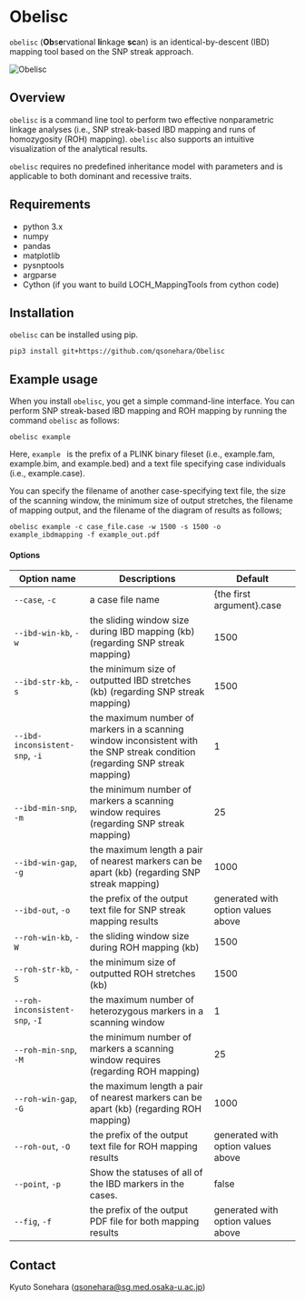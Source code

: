 # Obelisc
`obelisc` (**Ob**s**e**rvational **li**nkage **sc**an) is an identical-by-descent (IBD) mapping tool based on the SNP streak approach.

![Obelisc](https://github.com/qsonehara/Obelisc/blob/images/Obelisc_overview.png)

## Overview

`obelisc` is a command line tool to perform two effective nonparametric linkage analyses (i.e., SNP streak-based IBD mapping and runs of homozygosity (ROH) mapping). `obelisc` also supports an intuitive visualization of the analytical results.

`obelisc` requires no predefined inheritance model with parameters and is applicable to both dominant and recessive traits.



## Requirements

- python 3.x
- numpy
- pandas
- matplotlib
- pysnptools
- argparse
- Cython (if you want to build LOCH_MappingTools from cython code)



## Installation

`obelisc` can be installed using pip.

```
pip3 install git+https://github.com/qsonehara/Obelisc
```



## Example usage

When you install `obelisc`, you get a simple command-line interface. You can perform SNP streak-based IBD mapping and ROH mapping by running the command `obelisc` as follows:

`obelisc example`

Here, `example ` is the prefix of a PLINK binary fileset (i.e., example.fam, example.bim, and example.bed) and a text file specifying case individuals (i.e., example.case).

You can specify the filename of another case-specifying text file, the size of the scanning window, the minimum size of output stretches, the filename of mapping output, and the filename of the diagram of results as follows;

`obelisc example -c case_file.case -w 1500 -s 1500 -o example_ibdmapping -f example_out.pdf`

#### Options

| Option name                    | Descriptions                                                 | Default                            |
| ------------------------------ | ------------------------------------------------------------ | ---------------------------------- |
| `--case`, `-c`                 | a case file name                                             | {the first argument}.case          |
| `--ibd-win-kb`, `-w`           | the sliding window size during IBD mapping (kb) (regarding SNP streak mapping) | 1500                               |
| `--ibd-str-kb`, `-s`           | the minimum size of outputted IBD stretches (kb) (regarding SNP streak mapping) | 1500                               |
| `--ibd-inconsistent-snp`, `-i` | the maximum number of markers in a scanning window inconsistent with the SNP streak condition  (regarding SNP streak mapping) | 1                                  |
| `--ibd-min-snp`, `-m`          | the minimum number of markers a scanning window requires  (regarding SNP streak mapping) | 25                                 |
| `--ibd-win-gap`, `-g`          | the maximum length a pair of nearest markers can be apart (kb) (regarding SNP streak mapping) | 1000                               |
| `--ibd-out`, `-o`              | the prefix of the output text file for SNP streak mapping results | generated with option values above |
| `--roh-win-kb`, `-W`           | the sliding window size during ROH mapping (kb)              | 1500                               |
| `--roh-str-kb`, `-S`           | the minimum size of outputted ROH stretches (kb)             | 1500                               |
| `--roh-inconsistent-snp`, `-I` | the maximum number of heterozygous markers in a scanning window | 1                                  |
| `--roh-min-snp`, `-M`          | the minimum number of markers a scanning window requires  (regarding ROH mapping) | 25                                 |
| `--roh-win-gap`, `-G`          | the maximum length a pair of nearest markers can be apart (kb) (regarding ROH mapping) | 1000                               |
| `--roh-out`, `-O`              | the prefix of the output text file for ROH mapping results   | generated with option values above |
| `--point`, `-p`                | Show the statuses of all of the IBD markers in the cases.    | false                              |
| `--fig`, `-f`                  | the prefix of the output PDF file for both mapping results   | generated with option values above |



## Contact

Kyuto Sonehara ([qsonehara@sg.med.osaka-u.ac.jp](mailto:qsonehara@sg.med.osaka-u.ac.jp))